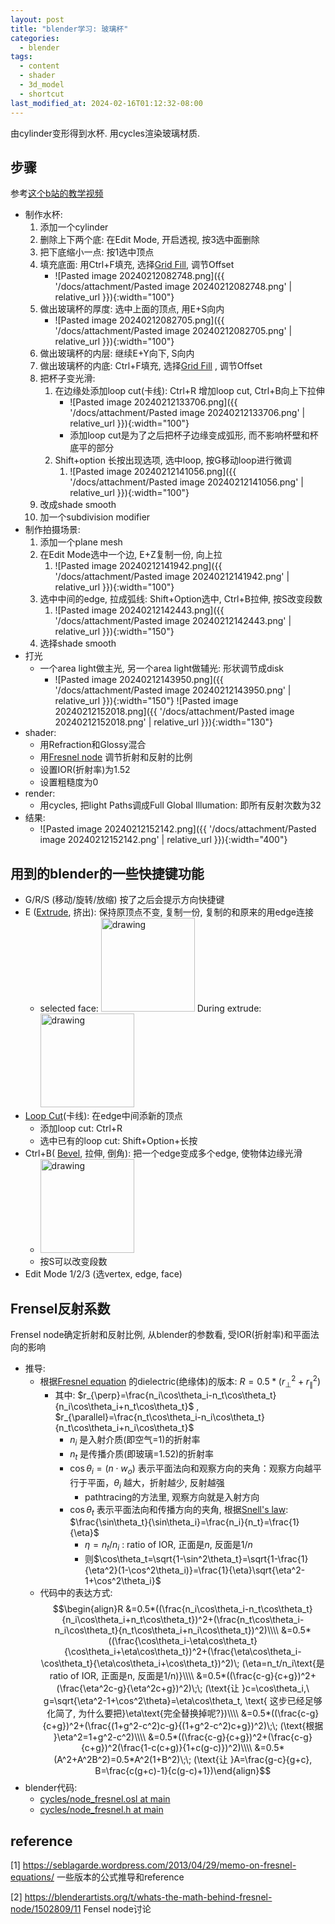 ```yaml
---
layout: post
title: "blender学习: 玻璃杯"
categories:
  - blender
tags:
  - content
  - shader
  - 3d_model
  - shortcut
last_modified_at: 2024-02-16T01:12:32-08:00
---
```


由cylinder变形得到水杯. 用cycles渲染玻璃材质.
## 步骤

参考[这个b站的教学视频](https://www.bilibili.com/video/BV1Fg4y127c7/) 

- 制作水杯:
	1. 添加一个cylinder
	2. 删除上下两个底: 在Edit Mode, 开启透视, 按3选中面删除
	3. 把下底缩小一点: 按1选中顶点
	4. 填充底面: 用Ctrl+F填充, 选择[Grid Fill](https://docs.blender.org/manual/en/latest/modeling/meshes/editing/face/grid_fill.html), 调节Offset
		-  ![Pasted image 20240212082748.png]({{ '/docs/attachment/Pasted image 20240212082748.png' | relative_url }}){:width="100"} 
	5. 做出玻璃杯的厚度: 选中上面的顶点, 用E+S向内
		-  ![Pasted image 20240212082705.png]({{ '/docs/attachment/Pasted image 20240212082705.png' | relative_url }}){:width="100"} 
	6. 做出玻璃杯的内层: 继续E+Y向下, S向内
	7. 做出玻璃杯的内底: Ctrl+F填充, 选择[Grid Fill](https://docs.blender.org/manual/en/latest/modeling/meshes/editing/face/grid_fill.html) , 调节Offset
	8. 把杯子变光滑:
		1. 在边缘处添加loop cut(卡线): Ctrl+R 增加loop cut, Ctrl+B向上下拉伸
			-  ![Pasted image 20240212133706.png]({{ '/docs/attachment/Pasted image 20240212133706.png' | relative_url }}){:width="100"} 
			- 添加loop cut是为了之后把杯子边缘变成弧形, 而不影响杯壁和杯底平的部分
		1. Shift+option 长按出现选项, 选中loop, 按G移动loop进行微调
			1. ![Pasted image 20240212141056.png]({{ '/docs/attachment/Pasted image 20240212141056.png' | relative_url }}){:width="100"} 
	9. 改成shade smooth
	10. 加一个subdivision modifier
- 制作拍摄场景:
	1. 添加一个plane mesh
	2. 在Edit Mode选中一个边, E+Z复制一份, 向上拉
		1. ![Pasted image 20240212141942.png]({{ '/docs/attachment/Pasted image 20240212141942.png' | relative_url }}){:width="100"} 
	3. 选中中间的edge, 拉成弧线: Shift+Option选中, Ctrl+B拉伸, 按S改变段数
		1. ![Pasted image 20240212142443.png]({{ '/docs/attachment/Pasted image 20240212142443.png' | relative_url }}){:width="150"} 
	4. 选择shade smooth
- 打光
	- 一个area light做主光, 另一个area light做辅光: 形状调节成disk
		- ![Pasted image 20240212143950.png]({{ '/docs/attachment/Pasted image 20240212143950.png' | relative_url }}){:width="150"} ![Pasted image 20240212152018.png]({{ '/docs/attachment/Pasted image 20240212152018.png' | relative_url }}){:width="130"}  
- shader: 
	- 用Refraction和Glossy混合
	- 用[Fresnel node](https://docs.blender.org/manual/en/4.0/render/shader_nodes/input/fresnel.html) 调节折射和反射的比例
	- 设置IOR(折射率)为1.52
	- 设置粗糙度为0
- render:
	- 用cycles, 把light Paths调成Full Global Illumation: 即所有反射次数为32
- 结果: 
	- ![Pasted image 20240212152142.png]({{ '/docs/attachment/Pasted image 20240212152142.png' | relative_url }}){:width="400"}


## 用到的blender的一些快捷键功能

- G/R/S (移动/旋转/放缩) 按了之后会提示方向快捷键
- E ([Extrude](https://docs.blender.org/manual/en/2.80/modeling/meshes/editing/duplicating/extrude.html), 挤出): 保持原顶点不变, 复制一份, 复制的和原来的用edge连接
	- selected face: <img src="https://docs.blender.org/manual/en/2.80/_images/modeling_meshes_editing_duplicating_extrude_face-before.png" alt="drawing" width="150"/>  During extrude:  <img src="https://docs.blender.org/manual/en/2.80/_images/modeling_meshes_editing_duplicating_extrude_face-after.png" alt="drawing" width="150"/>  
- [Loop Cut](https://docs.blender.org/manual/en/latest/modeling/meshes/tools/loop.html)(卡线): 在edge中间添新的顶点
	- 添加loop cut: Ctrl+R
	- 选中已有的loop cut: Shift+Option+长按
- Ctrl+B( [Bevel](https://docs.blender.org/manual/en/2.81/modeling/meshes/editing/subdividing/bevel.html#:~:text=The%20Bevel%20tool%20smooths%20the,above%20to%20run%20the%20tool.), 拉伸, 倒角): 把一个edge变成多个edge, 使物体边缘光滑
	- <img src="https://docs.blender.org/manual/zh-hans/2.81/_images/modeling_meshes_editing_subdividing_bevel_example-4.png" alt="drawing" width="150"/> 
	- 按S可以改变段数
- Edit Mode 1/2/3 (选vertex, edge, face)

## Frensel反射系数

Frensel node确定折射和反射比例, 从blender的参数看, 受IOR(折射率)和平面法向的影响

- 推导: 
	- 根据[Fresnel equation](https://en.wikipedia.org/wiki/Fresnel_equations) 的dielectric(绝缘体)的版本: $R=0.5*(r_{\perp}^2+r_{\parallel}^2)$ 
		- 其中: $r_{\perp}=\frac{n_i\cos\theta_i-n_t\cos\theta_t}{n_i\cos\theta_i+n_t\cos\theta_t}$  , $r_{\parallel}=\frac{n_t\cos\theta_i-n_i\cos\theta_t}{n_t\cos\theta_i+n_i\cos\theta_t}$  
			- $n_i$ 是入射介质(即空气=1)的折射率
			- $n_t$ 是传播介质(即玻璃=1.52)的折射率
			- $\cos\theta_i=(n\cdot w_o)$ 表示平面法向和观察方向的夹角：观察方向越平行于平面，$\theta_i$ 越大，折射越少, 反射越强
				- pathtracing的方法里, 观察方向就是入射方向
			- $\cos\theta_t$ 表示平面法向和传播方向的夹角, 根据[Snell's law](https://en.wikipedia.org/wiki/Snell%27s_law): $\frac{\sin\theta_t}{\sin\theta_i}=\frac{n_i}{n_t}=\frac{1}{\eta}$ 
				-  $\eta=n_t/n_i$ : ratio of IOR, 正面是$n$, 反面是$1/n$   
				- 则$\cos\theta_t=\sqrt{1-\sin^2\theta_t}=\sqrt{1-\frac{1}{\eta^2}(1-\cos^2\theta_i)}=\frac{1}{\eta}\sqrt{\eta^2-1+\cos^2\theta_i}$  
	- 代码中的表达方式:
		$$\begin{align}R &=0.5*((\frac{n_i\cos\theta_i-n_t\cos\theta_t}{n_i\cos\theta_i+n_t\cos\theta_t})^2+(\frac{n_t\cos\theta_i-n_i\cos\theta_t}{n_t\cos\theta_i+n_i\cos\theta_t})^2)\\\\ &=0.5*((\frac{\cos\theta_i-\eta\cos\theta_t}{\cos\theta_i+\eta\cos\theta_t})^2+(\frac{\eta\cos\theta_i-\cos\theta_t}{\eta\cos\theta_i+\cos\theta_t})^2)\; (\eta=n_t/n_i\text{是ratio of IOR, 正面是n, 反面是1/n)}\\\\ &=0.5*((\frac{c-g}{c+g})^2+(\frac{\eta^2c-g}{\eta^2c+g})^2)\;\; (\text{让 }c=\cos\theta_i,\  g=\sqrt{\eta^2-1+\cos^2\theta}=\eta\cos\theta_t, \text{ 这步已经足够化简了, 为什么要把}\eta\text{完全替换掉呢?})\\\\ &=0.5*((\frac{c-g}{c+g})^2+(\frac{(1+g^2-c^2)c-g}{(1+g^2-c^2)c+g})^2)\;\; (\text{根据 }\eta^2=1+g^2-c^2)\\\\  &=0.5*((\frac{c-g}{c+g})^2+(\frac{c-g}{c+g})^2(\frac{1-c(c+g)}{1+c(g-c)})^2)\\\\  &=0.5*(A^2+A^2B^2)=0.5*A^2(1+B^2)\;\; (\text{让 }A=\frac{g-c}{g+c}, B=\frac{c(g+c)-1}{c(g-c)+1})\end{align}$$
- blender代码: 
	- [cycles/node_fresnel.osl at main](https://projects.blender.org/blender/cycles/src/branch/main/src/kernel/osl/shaders/node_fresnel.osl) 
	-  [cycles/node_fresnel.h at main](https://projects.blender.org/blender/cycles/src/branch/main/src/kernel/osl/shaders/node_fresnel.h) 

## reference 
<span id="ref"></span>

[1] https://seblagarde.wordpress.com/2013/04/29/memo-on-fresnel-equations/ 一些版本的公式推导和reference

[2] https://blenderartists.org/t/whats-the-math-behind-fresnel-node/1502809/11 Fensel node讨论




